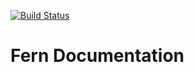 [![Build Status](https://travis-ci.org/fern-rb/fern-documentation.svg?branch=master)](https://travis-ci.org/fern-rb/fern-documentation)

# Fern Documentation

